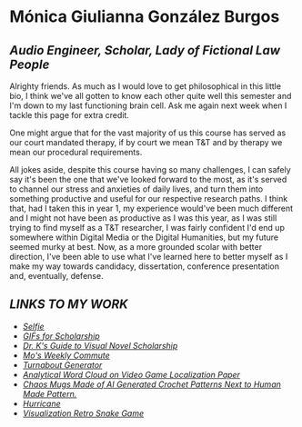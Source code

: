 # Mónica Giulianna González Burgos

## <i>Audio Engineer, Scholar, Lady of Fictional Law People</i>

Alrighty friends. As much as I would love to get philosophical in this little bio, I think we've all gotten to know each other quite well this semester and I'm down to my last functioning brain cell. Ask me again next week when I tackle this page for extra credit.

One might argue that for the vast majority of us this course has served as our court mandated therapy, if by court we mean T&T and by therapy we mean our procedural requirements. 

All jokes aside, despite this course having so many challenges, I can safely say it's been the one that we've looked forward to the most, as it's served to channel our stress and anxieties of daily lives, and turn them into something productive and useful for our respective research paths. I think that, had I taken this in year 1, my experience would've been much different and I might not have been as productive as I was this year, as I was still trying to find myself as a T&T researcher, I was fairly confident I'd end up somewhere within Digital Media or the Digital Humanities, but my future seemed murky at best. Now, as a more grounded scolar with better direction, I've been able to use what I've learned here to better myself as I make my way towards candidacy, dissertation, conference presentation and, eventually, defense.


## <I>LINKS TO MY WORK<I>

- [Selfie](selfie.jpeg)
- [GIFs for Scholarship](https://media.giphy.com/media/v1.Y2lkPTc5MGI3NjExNnlsNzkyeGszdzh6OXZpeG82eWVqcjg1MzFreHlubWJuZTl3MnpxbCZlcD12MV9pbnRlcm5hbF9naWZfYnlfaWQmY3Q9Zw/hsBqoowJiKWRPsXQaF/giphy.gif)
- [Dr. K's Guide to Visual Novel Scholarship](DrKTwine.html)
- [Mo's Weekly Commute](https://earth.google.com/earth/d/16In1Uq2DPw39IeRcwrNybe2RAg2c2Thu?usp=sharing)
- [Turnabout Generator](turnaboutgenerator.html)
- [Analytical Word Cloud on Video Game Localization Paper](pellicerwordcloud.png)
- [Chaos Mugs Made of AI Generated Crochet Patterns Next to Human Made Pattern.](chaosmugfamily.jpg)
- [Hurricane](Hurricane.html)
- [Visualization Retro Snake Game](snakegame.html)

